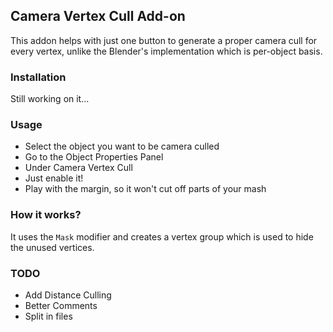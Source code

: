 ## Camera Vertex Cull Add-on

This addon helps with just one button to generate a proper camera cull for every vertex, unlike the Blender's implementation which is per-object basis. 

### Installation

Still working on it...

### Usage

 - Select the object you want to be camera culled
 - Go to the Object Properties Panel
 - Under Camera Vertex Cull
 - Just enable it!
 - Play with the margin, so it won't cut off parts of your mash

### How it works?

It uses the `Mask` modifier and creates a vertex group which is used to hide the unused vertices.

### TODO

 - Add Distance Culling
 - Better Comments
 - Split in files